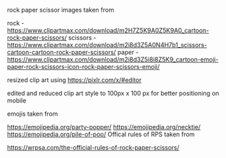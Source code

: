 rock paper scissor images taken from

rock - https://www.clipartmax.com/download/m2H7Z5K9A0Z5K9A0_cartoon-rock-paper-scissors/ scissors - https://www.clipartmax.com/download/m2i8d3Z5A0N4H7b1_scissors-cartoon-cartoon-rock-paper-scissors/ paper - https://www.clipartmax.com/download/m2i8d3Z5i8i8Z5K9_cartoon-emoji-paper-rock-scissors-icon-rock-paper-scissors-emoji/

resized clip art using https://pixlr.com/x/#editor

edited and reduced clip art style to 100px x 100 px for better positioning on mobile

emojis taken from

https://emojipedia.org/party-popper/
https://emojipedia.org/necktie/
https://emojipedia.org/pile-of-poo/
Offical rules of RPS taken from

https://wrpsa.com/the-official-rules-of-rock-paper-scissors/
